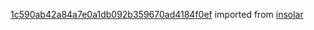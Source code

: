 [1c590ab42a84a7e0a1db092b359670ad4184f0ef](https://github.com/insolar/insolar/commit/1c590ab42a84a7e0a1db092b359670ad4184f0ef) imported from [insolar](https://github.com/insolar/insolar)
